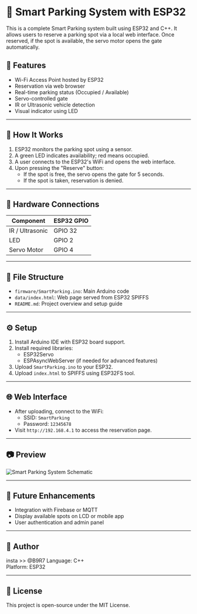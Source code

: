 # 🚗 Smart Parking System with ESP32

This is a complete Smart Parking system built using ESP32 and C++. It allows users to reserve a parking spot via a local web interface. Once reserved, if the spot is available, the servo motor opens the gate automatically.

## 🔧 Features

- Wi-Fi Access Point hosted by ESP32
- Reservation via web browser
- Real-time parking status (Occupied / Available)
- Servo-controlled gate
- IR or Ultrasonic vehicle detection
- Visual indicator using LED

---

## 🧠 How It Works

1. ESP32 monitors the parking spot using a sensor.
2. A green LED indicates availability; red means occupied.
3. A user connects to the ESP32's WiFi and opens the web interface.
4. Upon pressing the "Reserve" button:
   - If the spot is free, the servo opens the gate for 5 seconds.
   - If the spot is taken, reservation is denied.

---

## 📡 Hardware Connections

| Component         | ESP32 GPIO |
|------------------|------------|
| IR / Ultrasonic   | GPIO 32    |
| LED              | GPIO 2     |
| Servo Motor      | GPIO 4     |

---

## 📁 File Structure

- `firmware/SmartParking.ino`: Main Arduino code
- `data/index.html`: Web page served from ESP32 SPIFFS
- `README.md`: Project overview and setup guide

---

## ⚙️ Setup

1. Install Arduino IDE with ESP32 board support.
2. Install required libraries:
   - ESP32Servo
   - ESPAsyncWebServer (if needed for advanced features)
3. Upload `SmartParking.ino` to your ESP32.
4. Upload `index.html` to SPIFFS using ESP32FS tool.

---

## 🌐 Web Interface

- After uploading, connect to the WiFi:
  - SSID: `SmartParking`
  - Password: `12345678`
- Visit `http://192.168.4.1` to access the reservation page.

---

## 📷 Preview

![Smart Parking System Schematic](https://example.com/schematic.png)

---

## 📌 Future Enhancements

- Integration with Firebase or MQTT
- Display available spots on LCD or mobile app
- User authentication and admin panel

---

## 👤 Author

insta >> @B9R7 
Language: C++  
Platform: ESP32

---

## 📝 License

This project is open-source under the MIT License.
